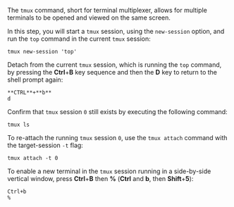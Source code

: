 The `tmux` command, short for terminal multiplexer, allows for multiple terminals to be opened and viewed on the same screen. 

In this step, you will start a `tmux` session, using the `new-session` option, and run the `top` command in the current `tmux` session:

	tmux new-session 'top'

Detach from the current `tmux` session, which is running the `top` command, by pressing the **Ctrl**+**B** key sequence and then the **D** key to return to the shell prompt again:

	**CTRL**+**b**
	d

Confirm that `tmux` session `0` still exists by executing the following command:

	tmux ls

To re-attach the running `tmux` session `0`, use the `tmux attach` command with the target-session `-t` flag:

	tmux attach -t 0

To enable a new terminal in the `tmux` session running in a side-by-side vertical window, press **Ctrl**+**B** then **%** (**Ctrl** and **b**, then **Shift**+**5**):

	Ctrl+b
	%





